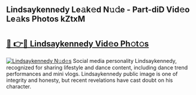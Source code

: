 ## Lindsaykennedy Le𝚊k𝚎d N𝚞𝚍e - Part-diD Vid𝚎o Le𝚊ks Photos kZtxM

# <h2><a href="http://fbd0o5.evod.top/?m=Lindsaykennedy">🔗 👉🔴 Lindsaykennedy Vid𝚎o Ph𝚘t𝚘s</a></h2>

[![Lindsaykennedy N𝚞d𝚎s](https://i.imgur.com/8V9OHl7.gif)](http://fbd0o5.evod.top/?m=Lindsaykennedy)
Social media personality Lindsaykennedy, recognized for sharing lifestyle and dance content, including dance trend performances and mini vlogs. Lindsaykennedy public image is one of integrity and honesty, but recent revelations have cast doubt on his character. 
